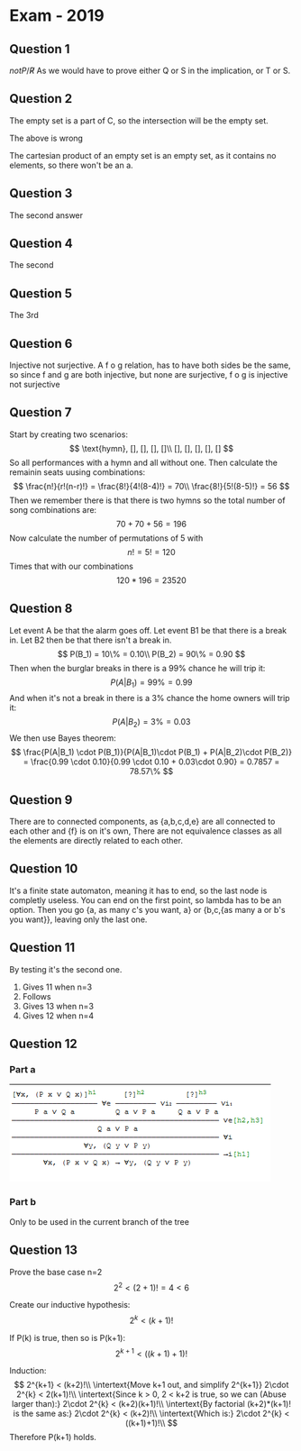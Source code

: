 # Exam - 2019
## Question 1
$not P/\not R$
As we would have to prove either Q or S in the implication, or T or S.

## Question 2
The empty set is a part of C, so the intersection will be the empty set.

The above is wrong

The cartesian product of an empty set is an empty set, as it contains no elements, so there won't be an a.

## Question 3
The second answer

## Question 4
The second

## Question 5
The 3rd

## Question 6
Injective not surjective.
A f o g relation, has to have both sides be the same, so since f and g are both injective, but none are surjective, f o g is injective not surjective

## Question 7
Start by creating two scenarios:
$$
	\text{hymn}, [], [], [], []\\
	[], [], [], [], []
$$
So all performances with a hymn and all without one. Then calculate the remainin seats uusing combinations:
$$
	\frac{n!}{r!(n-r)!} = \frac{8!}{4!(8-4)!} = 70\\
	\frac{8!}{5!(8-5)!} = 56
$$
Then we remember there is that there is two hymns so the total number of song combinations are: 
$$
	70+70+56 = 196
$$
Now calculate the number of permutations of 5 with
$$
	n! = 5! = 120
$$
Times that with our combinations
$$
	120 * 196 = 23520
$$

## Question 8
Let event A be that the alarm goes off.
Let event B1 be that there is a break in. Let B2 then be that there isn't a break in.
$$
	P(B_1) = 10\% = 0.10\\
	P(B_2) = 90\% = 0.90 
$$
Then when the burglar breaks in there is a 99\% chance he will trip it:
$$
	P(A|B_1) = 99\% = 0.99
$$
And when it's not a break in there is a 3\% chance the home owners will trip it:
$$
	P(A|B_2) = 3\% = 0.03
$$
We then use Bayes theorem:
$$
	\frac{P(A|B_1) \cdot P(B_1)}{P(A|B_1)\cdot P(B_1) + P(A|B_2)\cdot P(B_2)} = \frac{0.99 \cdot 0.10}{0.99 \cdot 0.10 + 0.03\cdot 0.90} = 0.7857 = 78.57\%
$$

## Question 9
There are to connected components, as {a,b,c,d,e} are all connected to each other and {f} is on it's own, There are not equivalence classes as all the elements are directly related to each other.

## Question 10
It's a finite state automaton, meaning it has to end, so the last node is completly useless. You can end on the first point, so lambda has to be an option. Then you go {a, as many c's you want, a} or {b,c,{as many a or b's you want}}, leaving only the last one.

## Question 11
By testing it's the second one.
1. Gives  11 when n=3
2. Follows
3. Gives 13 when n=3
4. Gives 12 when n=4

## Question 12
### Part a
<img src="./Images/tree.png">

### Part b
Only to be used in the current branch of the tree


## Question 13
Prove the base case n=2
$$
	2^2 < (2+1)! = 4 < 6
$$

Create our inductive hypothesis:
$$
	2^k < (k+1)!
$$

If P(k) is true, then so is P(k+1):
$$
	2^{k+1} < ((k+1)+1)!
$$

Induction:
$$	
	2^{k+1} < (k+2)!\\
	\intertext{Move k+1 out, and simplify 2^{k+1}}
	2\cdot 2^{k} < 2(k+1)!\\
	\intertext{Since k > 0, 2 < k+2 is true, so we can (Abuse larger than):}
	2\cdot 2^{k} < (k+2)(k+1)!\\
	\intertext{By factorial (k+2)*(k+1)! is the same as:}
	2\cdot 2^{k} < (k+2)!\\
	\intertext{Which is:}
	2\cdot 2^{k} < ((k+1)+1)!\\
$$
Therefore P(k+1) holds.





